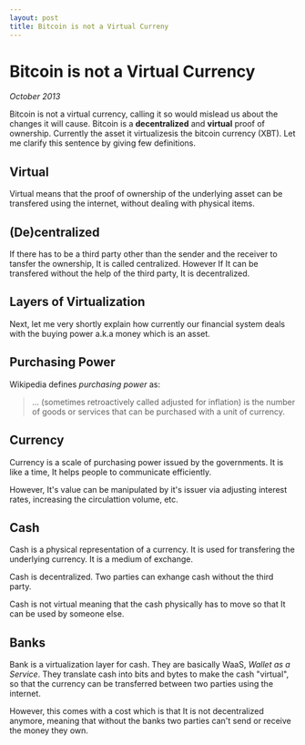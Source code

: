 ```yaml
--- 
layout: post 
title: Bitcoin is not a Virtual Curreny 
---
```


# Bitcoin is not a Virtual Currency

_October 2013_

Bitcoin is not a virtual currency, calling it so would mislead us about the changes it will cause. Bitcoin is a **decentralized** and **virtual** proof of ownership. Currently the asset it virtualizesis the bitcoin currency (XBT). Let me clarify this sentence by giving few definitions.

## Virtual

Virtual means that the proof of ownership of the underlying asset can be transfered using the internet, without dealing with physical items. 

## (De)centralized

If there has to be a third party other than the sender and the receiver to tansfer the ownership, It is called centralized. However If It can be transfered without the help of the third party, It is decentralized.

## Layers of Virtualization

Next, let me very shortly explain how currently our financial system deals with the buying power a.k.a money which is an asset.

## Purchasing Power

Wikipedia defines *purchasing power* as:

> ... (sometimes retroactively called adjusted for inflation) is the number of goods or services that can be purchased with a unit of currency.

## Currency

Currency is a scale of purchasing power issued by the governments. It is like a time, It helps people to communicate efficiently.

However, It's value can be manipulated by it's issuer via adjusting interest rates, increasing the circulattion volume, etc.

## Cash

Cash is a physical representation of a currency. It is used for transfering the underlying currency. It is a medium of exchange. 

Cash is decentralized. Two parties can exhange cash without the third party. 

Cash is not virtual meaning that the cash physically has to move so that It can be used by someone else.

## Banks

Bank is a virtualization layer for cash. They are basically WaaS, *Wallet as a Service*. They translate cash into bits and bytes to make the cash "virtual", so that the currency can be transferred between two parties using the internet. 

However, this comes with a cost which is that It is not decentralized anymore, meaning that without the banks two parties can't send or receive the money they own.
